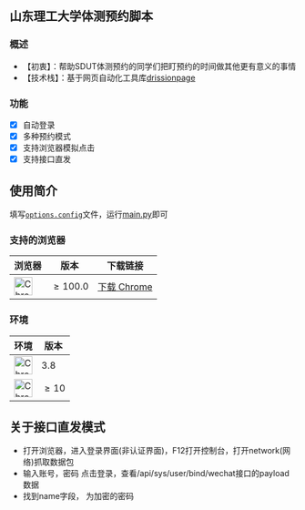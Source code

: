 ## 山东理工大学体测预约脚本
### 概述
- 【初衷】：帮助SDUT体测预约的同学们把盯预约的时间做其他更有意义的事情
- 【技术栈】：基于网页自动化工具库[drissionpage](https://github.com/g1879/DrissionPage)
### 功能
- [x] 自动登录
- [x] 多种预约模式
- [x] 支持浏览器模拟点击
- [x] 支持接口直发
## 使用简介
填写[`options.config`](./options.config)文件，运行[main.py](./main.py)即可

### 支持的浏览器
| 浏览器 | 版本  | 下载链接 |
|--------|-------|----------|
| <img src="https://pic.zjcspace.xyz/b/202411131916861.svg" alt="Chrome" width="32" height="32"> |$$\geq 100.0$$ | [下载 Chrome](https://www.google.com/chrome/) |

### 环境

| 环境 | 版本  |
|--------|-------|
| <img src="https://pic.zjcspace.xyz/b/202411131920654.svg" alt="Chrome" width="32" height="32"> | 3.8 
| <img src="https://pic.zjcspace.xyz/b/202411131925584.svg" alt="Chrome" width="32" height="32"> | $$\geq 10$$

## 关于接口直发模式
- 打开浏览器，进入登录界面(非认证界面)，F12打开控制台，打开network(网络)抓取数据包
- 输入账号，密码 点击登录，查看/api/sys/user/bind/wechat接口的payload数据
- 找到name字段， 为加密的密码